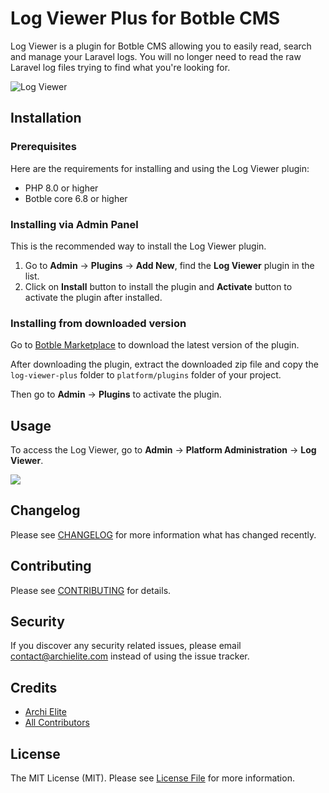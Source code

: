# Log Viewer Plus for Botble CMS

Log Viewer is a plugin for Botble CMS allowing you to easily read, search and manage your Laravel logs. You will no longer
need to read the raw Laravel log files trying to find what you're looking for.

![Log Viewer](https://github-production-user-asset-6210df.s3.amazonaws.com/114894084/252555117-2a64f79c-8d8d-48eb-981d-95b6a7fb8cbb.png?X-Amz-Algorithm=AWS4-HMAC-SHA256&X-Amz-Credential=AKIAIWNJYAX4CSVEH53A%2F20230711%2Fus-east-1%2Fs3%2Faws4_request&X-Amz-Date=20230711T045617Z&X-Amz-Expires=300&X-Amz-Signature=c1447a7616bbccb9cb90769cc1ef428fc2fc10517d84658f5ee3a7939f8b069e&X-Amz-SignedHeaders=host&actor_id=114894084&key_id=0&repo_id=664931244)

## Installation

### Prerequisites

Here are the requirements for installing and using the Log Viewer plugin:

- PHP 8.0 or higher
- Botble core 6.8 or higher

### Installing via Admin Panel

This is the recommended way to install the Log Viewer plugin.

1. Go to **Admin** -> **Plugins** -> **Add New**, find the **Log Viewer** plugin in the list.
2. Click on **Install** button to install the plugin and **Activate** button to activate the plugin after installed.

### Installing from downloaded version

Go to [Botble Marketplace](https://marketplace.botble.com/products/archielite/log-viewer-plus) to download the latest version of the plugin.

After downloading the plugin, extract the downloaded zip file and copy the `log-viewer-plus` folder to
`platform/plugins` folder of your project.

Then go to **Admin** -> **Plugins** to activate the plugin.

## Usage

To access the Log Viewer, go to **Admin** -> **Platform Administration** -> **Log Viewer**.

![](https://github-production-user-asset-6210df.s3.amazonaws.com/114894084/252554842-7c85e7f3-4adb-4763-95a2-326f12ddd55a.png?X-Amz-Algorithm=AWS4-HMAC-SHA256&X-Amz-Credential=AKIAIWNJYAX4CSVEH53A%2F20230711%2Fus-east-1%2Fs3%2Faws4_request&X-Amz-Date=20230711T045433Z&X-Amz-Expires=300&X-Amz-Signature=8cf2304fbc778cf22f918c5f3e31e3bd19fdf7b1906f606ccb60751fd3229dd8&X-Amz-SignedHeaders=host&actor_id=114894084&key_id=0&repo_id=664931244)

## Changelog

Please see [CHANGELOG](CHANGELOG.md) for more information what has changed recently.

## Contributing

Please see [CONTRIBUTING](CONTRIBUTING.md) for details.

## Security

If you discover any security related issues, please email contact@archielite.com instead of using the issue tracker.

## Credits

-   [Archi Elite](https://github.com/archielite)
-   [All Contributors](../../contributors)

## License

The MIT License (MIT). Please see [License File](LICENSE.md) for more information.
